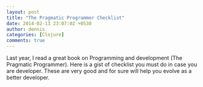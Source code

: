 ```yaml
---
layout: post
title: "The Pragmatic Programmer Checklist"
date: 2014-02-13 23:07:02 +0530
author: dennis
categories: [Clojure]
comments: true
---
```


Last year, I read a great book on Programming and development (The Pragmatic Programmer).
Here is a gist of checklist you must do in case you are developer. These are very good
and for sure will help you evolve as a better developer.


<script src="https://gist.github.com/vinitkumar/55ef44f759b7e5620d59.js"></script>
